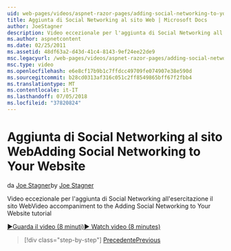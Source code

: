 ```yaml
---
uid: web-pages/videos/aspnet-razor-pages/adding-social-networking-to-your-website
title: Aggiunta di Social Networking al sito Web | Microsoft Docs
author: JoeStagner
description: Video eccezionale per l'aggiunta di Social Networking all'esercitazione il sito Web
ms.author: aspnetcontent
ms.date: 02/25/2011
ms.assetid: 48df63a2-d43d-41c4-8143-9ef24ee22de9
msc.legacyurl: /web-pages/videos/aspnet-razor-pages/adding-social-networking-to-your-website
msc.type: video
ms.openlocfilehash: e6e8cf17b9b1c7ffdcc49709fe074907e38e590d
ms.sourcegitcommit: b28cd0313af316c051c2ff8549865bff67f2fbb4
ms.translationtype: MT
ms.contentlocale: it-IT
ms.lasthandoff: 07/05/2018
ms.locfileid: "37820824"
---
```

<a name="adding-social-networking-to-your-website"></a><span data-ttu-id="15116-103">Aggiunta di Social Networking al sito Web</span><span class="sxs-lookup"><span data-stu-id="15116-103">Adding Social Networking to Your Website</span></span>
====================
<span data-ttu-id="15116-104">da [Joe Stagner](https://github.com/JoeStagner)</span><span class="sxs-lookup"><span data-stu-id="15116-104">by [Joe Stagner](https://github.com/JoeStagner)</span></span>

<span data-ttu-id="15116-105">Video eccezionale per l'aggiunta di Social Networking all'esercitazione il sito Web</span><span class="sxs-lookup"><span data-stu-id="15116-105">Video accompaniment to the Adding Social Networking to Your Website tutorial</span></span>

[<span data-ttu-id="15116-106">&#9654;Guarda il video (8 minuti)</span><span class="sxs-lookup"><span data-stu-id="15116-106">&#9654; Watch video (8 minutes)</span></span>](https://channel9.msdn.com/Blogs/ASP-NET-Site-Videos/adding-social-networking-to-your-website)

> [!div class="step-by-step"]
> [<span data-ttu-id="15116-107">Precedente</span><span class="sxs-lookup"><span data-stu-id="15116-107">Previous</span></span>](adding-search-to-your-web-site.md)
